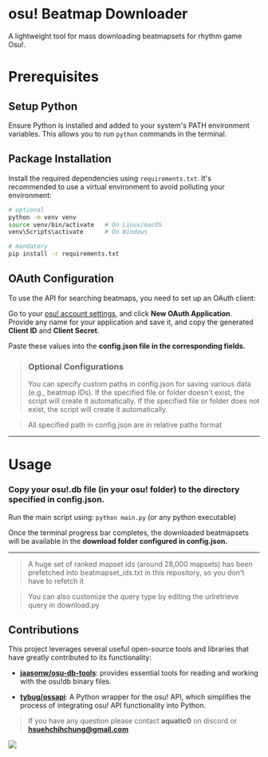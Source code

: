 # osu! Beatmap Downloader
A lightweight tool for mass downloading beatmapsets for rhythm game Osu!.

# Prerequisites
## **Setup Python**  
   
   Ensure Python is installed and added to your system's PATH environment variables. This allows you to run `python` commands in the terminal.

## **Package Installation**  
   Install the required dependencies using `requirements.txt`. It's recommended to use a virtual environment to avoid polluting your environment:  
   ```bash
   # optional 
   python -m venv venv
   source venv/bin/activate   # On Linux/macOS
   venv\Scripts\activate      # On Windows

   # mandatory
   pip install -r requirements.txt
   ```

## **OAuth Configuration**  
   To use the API for searching beatmaps, you need to set up an OAuth client:
   
   
   Go to your [osu! account settings](https://osu.ppy.sh/home/account/edit#oauth), and click **New OAuth Application**.\
   Provide any name for your application and save it, and copy the generated **Client ID** and **Client Secret**.
   
   Paste these values into the **config.json file in the corresponding fields.**
   
> ### Optional Configurations 
> You can specify custom paths in config.json for saving various data (e.g., beatmap IDs). If the specified file or folder doesn't exist, the script will create it automatically.
> If the specified file or folder does not exist, the script will create it automatically.

> All specified path in config.json are in relative paths format

---
# Usage
### Copy your osu!.db file (in your osu! folder) to the directory specified in config.json.

Run the main script using:
``python main.py`` (or any python executable)

Once the terminal progress bar completes, the downloaded beatmapsets will be available in the **download folder configured in config.json.**

---

> A huge set of ranked mapset ids (around 28,000 mapsets) has been prefetched into beatmapset_ids.txt in this repository, so you don't have to refetch it

> You can also customize the query type by editing the urlretrieve query in download.py
## Contributions

This project leverages several useful open-source tools and libraries that have greatly contributed to its functionality:

- **[jaasonw/osu-db-tools](https://github.com/jaasonw/osu-db-tools)**: provides essential tools for reading and working with the osu!db binary files.
  
- **[tybug/ossapi](https://github.com/tybug/ossapi)**: A Python wrapper for the osu! API, which simplifies the process of integrating osu! API functionality into Python.

> If you have any question please contact **aquatic0** on discord or **hsuehchihchung@gmail.com**

[<img src = "https://github.com/Aquatictw.png?size=70"/>](https://aquatictw.com)
